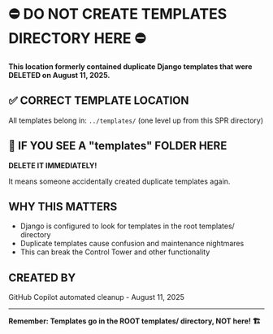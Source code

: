 # ⛔ DO NOT CREATE TEMPLATES DIRECTORY HERE ⛔

**This location formerly contained duplicate Django templates that were DELETED on August 11, 2025.**

## ✅ CORRECT TEMPLATE LOCATION
All templates belong in: `../templates/` (one level up from this SPR directory)

## 🚨 IF YOU SEE A "templates" FOLDER HERE
**DELETE IT IMMEDIATELY!** 

It means someone accidentally created duplicate templates again.

## WHY THIS MATTERS
- Django is configured to look for templates in the root templates/ directory
- Duplicate templates cause confusion and maintenance nightmares
- This can break the Control Tower and other functionality

## CREATED BY
GitHub Copilot automated cleanup - August 11, 2025

---
**Remember: Templates go in the ROOT templates/ directory, NOT here! 🏗️**

